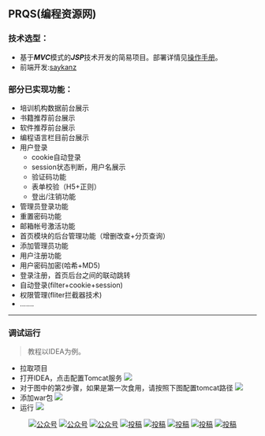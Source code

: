 ## PRQS(编程资源网)
###  技术选型：
- 基于***MVC***模式的***JSP***技术开发的简易项目。部署详情见[操作手册](https://github.com/xiaoyivip/PRQS/blob/master/%E6%93%8D%E4%BD%9C%E6%89%8B%E5%86%8C)。
- 前端开发:[saykanz](https://github.com/saykanz)


### 部分已实现功能：
- 培训机构数据前台展示
- 书籍推荐前台展示
- 软件推荐前台展示
- 编程语言栏目前台展示
- 用户登录
  - cookie自动登录
  - session状态判断，用户名展示
  - 验证码功能
  - 表单校验（H5+正则）
  - 登出/注销功能
- 管理员登录功能
- 重置密码功能
- 邮箱帐号激活功能
- 首页模块的后台管理功能（增删改查+分页查询）
- 添加管理员功能
- 用户注册功能
- 用户密码加密(哈希+MD5)
- 登录注册，首页后台之间的联动跳转
- 自动登录(filter+cookie+session)
- 权限管理(fliter拦截器技术)
- .......

****
### 调试运行
> 教程以IDEA为例。
- 拉取项目
- 打开IDEA，点击配置Tomcat服务
![](https://images.waer.ltd/img/20220805225801.png)
- 对于图中的第2步骤，如果是第一次食用，请按照下图配置tomcat路径
![](https://images.waer.ltd/img/20220805225845.png)
- 添加war包
![](https://images.waer.ltd/img/20220805230300.png)
- 运行
![](https://images.waer.ltd/img/20220805230340.png)




<p align="center">
  <a href="#公众号"><img src="https://img.shields.io/badge/%E5%85%AC%E4%BC%97%E5%8F%B7-代码不良人-lightgrey.svg" alt="公众号"></a>
  <a href="#公众号"><img src="https://img.shields.io/badge/语言-Java-important.svg" alt="公众号"></a>
  <a href="#公众号"><img src="https://img.shields.io/badge/前端-HTML&CSS&javascript-important.svg" alt="公众号"></a>
  <a href="#投稿"><img src="https://img.shields.io/badge/support-暂停优化-green.svg" alt="投稿"></a>
  <a href="#投稿"><img src="https://img.shields.io/badge/框架-MVC模式-orange.svg" alt="投稿"></a>
  <a href="#投稿"><img src="https://img.shields.io/badge/Servlet-JSP-yellow.svg" alt="投稿"></a>
  <a href="#投稿"><img src="https://img.shields.io/badge/数据库-MySql-red.svg" alt="投稿"></a>
   <a href="#投稿"><img src="https://img.shields.io/badge/boostrap-v4.0-blue.svg" alt="投稿"></a>
</p>
